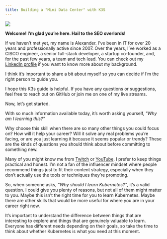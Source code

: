 ```yaml
---
title: Building a "Mini Data Center" with K3S
---
```


<p style={{maxWidth: 500, display: "block", margin: "auto", padding: 20 }}>
  <img src="/img/kubernetes.png" />
</p>

**Welcome! I’m glad you’re here. Hail to the SEO overlords!**

If we haven’t met yet, my name is Alexander. I’ve been in IT for over 20 years and professionally active since 2007. Over the years, I’ve worked as a CISCO engineer, a senior full-stack developer, a startup co-founder, and, for the past few years, a team and tech lead. You can check out my [LinkedIn profile](https://www.linkedin.com/in/aleksandar-grbic-74670263/) if you want to know more about my background.

I think it’s important to share a bit about myself so you can decide if I’m the right person to guide you.

I hope this K3s guide is helpful. If you have any questions or suggestions, feel free to reach out on GitHub or join me on one of my live streams.

Now, let’s get started.

With so much information available today, it’s worth asking yourself, _"Why am I learning this?"_

Why choose this skill when there are so many other things you could focus on? How will it help your career? Will it solve any real problems you’re facing, or are you just learning it because it seems popular or trendy? These are the kinds of questions you should think about before committing to something new.

Many of you might know me from [Twitch](https://www.twitch.tv/programmer_network) or [YouTube](https://www.youtube.com/@programmer-network). I prefer to keep things practical and honest. I’m not a fan of the influencer mindset where people recommend things just to fit their content strategy, especially when they don’t actually use the tools or techniques they’re promoting.

So, when someone asks, _"Why should I learn Kubernetes?"_, it’s a valid question. I could give you plenty of reasons, but not all of them might matter to you. Maybe this isn’t the right time for you to learn Kubernetes. Maybe there are other skills that would be more useful for where you are in your career right now.

It’s important to understand the difference between things that are interesting to explore and things that are genuinely valuable to learn. Everyone has different needs depending on their goals, so take the time to think about whether Kubernetes is what you need at this moment.
